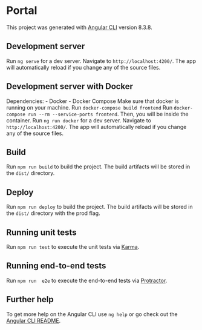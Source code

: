 # Portal

This project was generated with [Angular CLI](https://github.com/angular/angular-cli) version 8.3.8.

## Development server

Run `ng serve` for a dev server. Navigate to `http://localhost:4200/`. The app will automatically reload if you change any of the source files.

## Development server with Docker

Dependencies:
    - Docker
    - Docker Compose
Make sure that docker is running on your machine.
Run `docker-compose build frontend`
Run `docker-compose run --rm --service-ports frontend`. Then, you will be inside the container.
Run `ng run docker` for a dev server. Navigate to `http://localhost:4200/`. The app will automatically reload if you change any of the source files.

## Build

Run `npm run build` to build the project. The build artifacts will be stored in the `dist/` directory.

## Deploy

Run `npm run deploy` to build the project. The build artifacts will be stored in the `dist/` directory with the prod flag.

## Running unit tests

Run `npm run test` to execute the unit tests via [Karma](https://karma-runner.github.io).

## Running end-to-end tests

Run `npm run  e2e` to execute the end-to-end tests via [Protractor](http://www.protractortest.org/).

## Further help

To get more help on the Angular CLI use `ng help` or go check out the [Angular CLI README](https://github.com/angular/angular-cli/blob/master/README.md).
